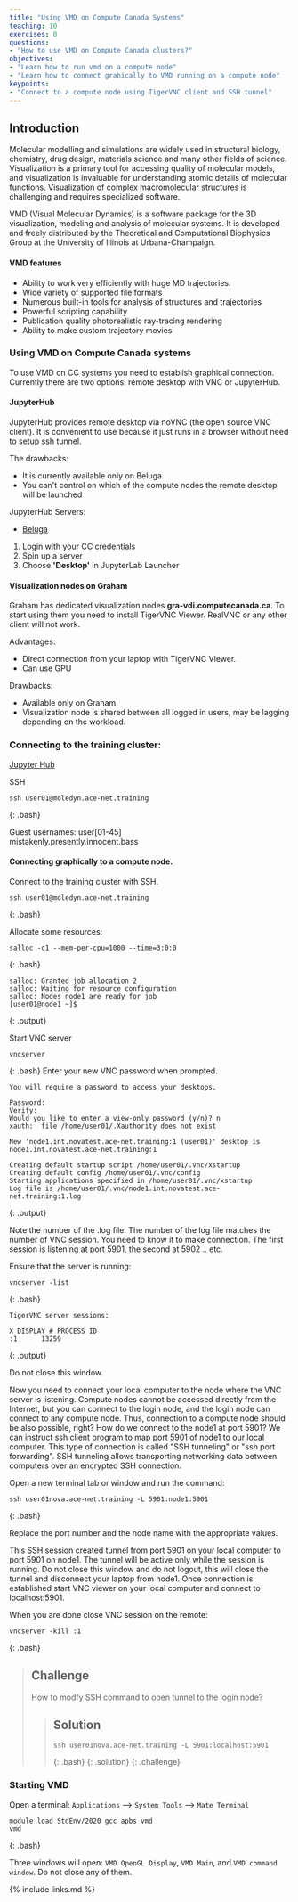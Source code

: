 ```yaml
---
title: "Using VMD on Compute Canada Systems"
teaching: 10
exercises: 0
questions:
- "How to use VMD on Compute Canada clusters?"
objectives:
- "Learn how to run vmd on a compute node"   
- "Learn how to connect grahically to VMD running on a compute node"
keypoints:
- "Connect to a compute node using TigerVNC client and SSH tunnel"
---
```


## Introduction
Molecular modelling and simulations are widely used in structural biology, chemistry, drug design, materials science and many other fields of science. Visualization is a primary tool for accessing quality of molecular models, and visualization is invaluable for understanding atomic details of molecular functions. Visualization of complex macromolecular structures is challenging and requires specialized software.

VMD (Visual Molecular Dynamics) is a software package for the 3D visualization, modeling and analysis of molecular systems. It is developed and freely distributed by the Theoretical and Computational Biophysics Group at the University of Illinois at Urbana-Champaign.

#### VMD features
- Ability to work very efficiently with huge MD trajectories.
- Wide variety of supported file formats
- Numerous built-in tools for analysis of structures and trajectories
- Powerful scripting capability
- Publication quality photorealistic ray-tracing rendering
- Ability to make custom trajectory movies

### Using VMD on Compute Canada systems
To use VMD on CC systems you need to establish graphical connection. Currently there are two options: remote desktop with VNC or JupyterHub.

#### JupyterHub 
JupyterHub provides remote desktop via noVNC (the open source VNC client). It is convenient to use because it just runs in a browser without need to setup ssh tunnel. 

The drawbacks:
- It is currently available only on Beluga.
- You can't control on which of the compute nodes the remote desktop will be launched 

JupyterHub Servers:
- [Beluga](https://jupyterhub.beluga.calculcanada.ca/hub/login)

1. Login with your CC credentials
2. Spin up a server
3. Choose **'Desktop'** in JupyterLab Launcher

#### Visualization nodes on Graham
Graham has dedicated visualization nodes **gra-vdi.computecanada.ca**. To start using them you need to install TigerVNC Viewer. RealVNC or any other client will not work.  

Advantages:
- Direct connection from your laptop with TigerVNC Viewer.
- Can use GPU    

Drawbacks:
- Available only on Graham
- Visualization node is shared between all logged in users, may be lagging depending on the workload.

### Connecting to the training cluster:

[Jupyter Hub](http://jupyter.moledyn.ace-net.training)   

SSH
~~~
ssh user01@moledyn.ace-net.training
~~~
{: .bash}

Guest usernames: user[01-45]  
mistakenly.presently.innocent.bass


#### Connecting graphically to a compute node. 
Connect to the training cluster with SSH.  
~~~
ssh user01@moledyn.ace-net.training
~~~
{: .bash}

Allocate some resources:
~~~
salloc -c1 --mem-per-cpu=1000 --time=3:0:0
~~~
{: .bash}
~~~
salloc: Granted job allocation 2
salloc: Waiting for resource configuration
salloc: Nodes node1 are ready for job
[user01@node1 ~]$ 
~~~
{: .output}

Start VNC server
~~~
vncserver
~~~
{: .bash}
Enter your new VNC password when prompted. 
~~~
You will require a password to access your desktops.

Password:
Verify:
Would you like to enter a view-only password (y/n)? n
xauth:  file /home/user01/.Xauthority does not exist

New 'node1.int.novatest.ace-net.training:1 (user01)' desktop is node1.int.novatest.ace-net.training:1

Creating default startup script /home/user01/.vnc/xstartup
Creating default config /home/user01/.vnc/config
Starting applications specified in /home/user01/.vnc/xstartup
Log file is /home/user01/.vnc/node1.int.novatest.ace-net.training:1.log
~~~
{: .output}

Note the number of the .log file. The number of the log file matches the number of VNC session. You need to know it to make connection. The first session is listening at port  5901, the second at 5902 .. etc.

Ensure that the server is running:
~~~
vncserver -list
~~~
{: .bash}
~~~
TigerVNC server sessions:

X DISPLAY #	PROCESS ID
:1		13259
~~~
{: .output}

Do not close this window.

Now you need to connect your local computer to the node where the VNC server is listening. Compute nodes cannot be accessed directly from the Internet, but you can connect to the login node, and the login node can connect to any compute node. Thus, connection to a compute node should be also possible, right? How do we connect to the node1 at port 5901? We can instruct ssh client program to map port 5901 of node1 to our local computer. This type of connection is called "SSH tunneling" or "ssh port forwarding". SSH tunneling allows transporting networking data between computers over an encrypted SSH connection.

Open a new terminal tab or window and run the command:
~~~
ssh user01nova.ace-net.training -L 5901:node1:5901
~~~
{: .bash}

Replace the port number and the node name with the appropriate values.

This SSH session created tunnel from port 5901 on your local computer to  port 5901 on node1. The tunnel will be active only while the session is running. Do not close this window and do not logout, this will close the tunnel and disconnect your laptop from node1. Once connection is established start VNC viewer on your local computer and connect to localhost:5901.

When you are done close VNC session on the remote:
~~~
vncserver -kill :1
~~~
{: .bash}

>## Challenge
> How to modfy SSH command to open tunnel to the login node?
>> ## Solution
>> ~~~
>> ssh user01nova.ace-net.training -L 5901:localhost:5901
>> ~~~
>> {: .bash}
> {: .solution}
{: .challenge}

### Starting VMD
Open a terminal: 
`Applications` --> `System Tools` --> `Mate Terminal`
~~~
module load StdEnv/2020 gcc apbs vmd
vmd
~~~
{: .bash}

Three windows will open: `VMD OpenGL Display`, `VMD Main`, and `VMD command window`. Do not close any of them.

{% include links.md %}

